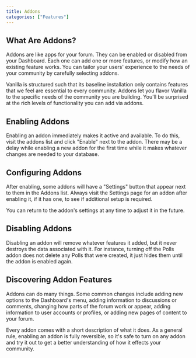 ```yaml
---
title: Addons
categories: ["Features"]
---
```


## What Are Addons?

Addons are like apps for your forum. They can be enabled or disabled from your Dashboard. Each one can add one or more features, or modify how an existing feature works. You can tailor your users' experience to the needs of your community by carefully selecting addons.

Vanilla is structured such that its baseline installation only contains features that we feel are essential to every community. Addons let you flavor Vanilla to the specific needs of the community you are building. You'll be surprised at the rich levels of functionality you can add via addons.

## Enabling Addons

Enabling an addon immediately makes it active and available. To do this, visit the addons list and click "Enable" next to the addon. There may be a delay while enabling a new addon for the first time while it makes whatever changes are needed to your database.

## Configuring Addons

After enabling, some addons will have a "Settings" button that appear next to them in the Addons list. Always visit the Settings page for an addon after enabling it, if it has one, to see if additional setup is required.

You can return to the addon's settings at any time to adjust it in the future.

## Disabling Addons

Disabling an addon will remove whatever features it added, but it never destroys the data associated with it. For instance, turning off the Polls addon does not delete any Polls that were created, it just hides them until the addon is enabled again.

## Discovering Addon Features

Addons can do many things. Some common changes include adding new options to the Dashboard's menu, adding information to discussions or comments, changing how parts of the forum work or appear, adding information to user accounts or profiles, or adding new pages of content to your forum.

Every addon comes with a short description of what it does. As a general rule, enabling an addon is fully reversible, so it's safe to turn on any addon and try it out to get a better understanding of how it effects your community.
